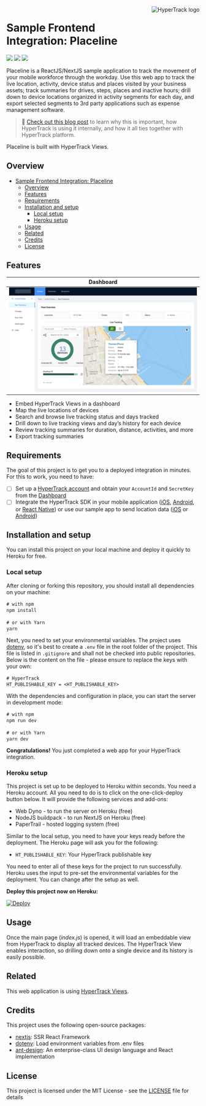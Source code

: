 <a href="https://www.hypertrack.com/">
    <img src="https://www.hypertrack.com/green.eeca143346e01b96d600.svg" alt="HyperTrack logo" title="HyperTrack" align="right" height="40" />
</a>

# Sample Frontend Integration: Placeline

![](https://img.shields.io/circleci/build/gh/hypertrack/placeline-nextjs?style=flat-square)
![](https://img.shields.io/david/hypertrack/placeline-nextjs?style=flat-square)
![](https://img.shields.io/github/license/hypertrack/placeline-nextjs?style=flat-square)

Placeline is a ReactJS/NextJS sample application to track the movement of your mobile workforce through the workday. Use this web app to track the live location, activity, device status and places visited by your business assets; track summaries for drives, steps, places and inactive hours; drill down to device locations organized in activity segments for each day, and export selected segments to 3rd party applications such as expense management software.

> 💬 [Check out this blog post](https://hypertrack.com/blog/2019/09/09/open-sourcing-placeline-a-sample-app-to-track-the-movement-history-of-your-workforce/) to learn why this is important, how HyperTrack is using it internally, and how it all ties together with HyperTrack platform.

Placeline is built with HyperTrack Views.

## Overview

- [Sample Frontend Integration: Placeline](#sample-frontend-integration-placeline)
  - [Overview](#overview)
  - [Features](#features)
  - [Requirements](#requirements)
  - [Installation and setup](#installation-and-setup)
    - [Local setup](#local-setup)
    - [Heroku setup](#heroku-setup)
  - [Usage](#usage)
  - [Related](#related)
  - [Credits](#credits)
  - [License](#license)

## Features

| Dashboard                        |
| -------------------------------- |
| <img src="public/dashboard.png"> |

- Embed HyperTrack Views in a dashboard
- Map the live locations of devices
- Search and browse live tracking status and days tracked
- Drill down to live tracking views and day’s history for each device
- Review tracking summaries for duration, distance, activities, and more
- Export tracking summaries

## Requirements

The goal of this project is to get you to a deployed integration in minutes. For this to work, you need to have:

- [ ] Set up a [HyperTrack account](https://dashboard.hypertrack.com/signup) and obtain your `AccountId` and `SecretKey` from the [Dashboard](https://dashboard.hypertrack.com/)
- [ ] Integrate the HyperTrack SDK in your mobile application ([iOS](https://github.com/hypertrack/quickstart-ios), [Android](https://github.com/hypertrack/quickstart-android), or [React Native](https://github.com/hypertrack/quickstart-react-native)) or use our sample app to send location data ([iOS](https://github.com/hypertrack/live-app-ios) or [Android](https://github.com/hypertrack/live-app-android))

## Installation and setup

You can install this project on your local machine and deploy it quickly to Heroku for free.

### Local setup

After cloning or forking this repository, you should install all dependencies on your machine:

```shell
# with npm
npm install

# or with Yarn
yarn
```

Next, you need to set your environmental variables. The project uses [dotenv](https://github.com/motdotla/dotenv), so it's best to create a `.env` file in the root folder of the project. This file is listed in `.gitignore` and shall not be checked into public repositories. Below is the content on the file - please ensure to replace the keys with your own:

```shell
# HyperTrack
HT_PUBLISHABLE_KEY = <HT_PUBLISHABLE_KEY>
```

With the dependencies and configuration in place, you can start the server in development mode:

```shell
# with npm
npm run dev

# or with Yarn
yarn dev
```

**Congratulations!** You just completed a web app for your HyperTrack integration.

### Heroku setup

This project is set up to be deployed to Heroku within seconds. You need a Heroku account. All you need to do is to click on the one-click-deploy button below. It will provide the following services and add-ons:

- Web Dyno - to run the server on Heroku (free)
- NodeJS buildpack - to run NextJS on Heroku (free)
- PaperTrail - hosted logging system (free)

Similar to the local setup, you need to have your keys ready before the deployment. The Heroku page will ask you for the following:

- `HT_PUBLISHABLE_KEY`: Your HyperTrack publishable key

You need to enter all of these keys for the project to run successfully. Heroku uses the input to pre-set the environmental variables for the deployment. You can change after the setup as well.

**Deploy this project now on Heroku:**

[![Deploy](https://www.herokucdn.com/deploy/button.svg)](https://heroku.com/deploy?template=https://github.com/hypertrack/placeline-nextjs)

## Usage

Once the main page (_index.js_) is opened, it will load an embeddable view from HyperTrack to display all tracked devices. The HyperTrack View enables interaction, so drilling down onto a single device and its history is easily possible.

## Related

This web application is using [HyperTrack Views](https://docs.hypertrack.com/#guides-track-devices-with-the-api-embed-views-in-your-dashboard).

## Credits

This project uses the following open-source packages:

- [nextjs](https://github.com/zeit/next.js/): SSR React Framework
- [dotenv](https://github.com/motdotla/dotenv): Load environment variables from .env files
- [ant-design](https://github.com/ant-design/ant-design): An enterprise-class UI design language and React implementation

## License

This project is licensed under the MIT License - see the [LICENSE](LICENSE) file for details
